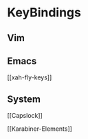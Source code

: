# KeyBindings

## Vim


## Emacs

[[xah-fly-keys]]



## System

[[Capslock]]


[[Karabiner-Elements]]


